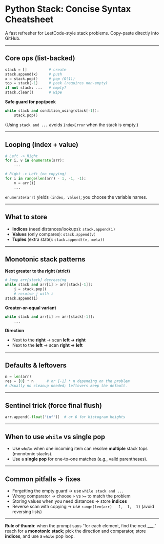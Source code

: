 # Python Stack: Concise Syntax Cheatsheet

A fast refresher for LeetCode-style stack problems. Copy-paste directly into GitHub.

---

## Core ops (list-backed)

```python
stack = []          # create
stack.append(x)     # push
x = stack.pop()     # pop (O(1))
top = stack[-1]     # peek (requires non-empty)
if not stack: ...   # empty?
stack.clear()       # wipe
```

**Safe guard for pop/peek**

```python
while stack and condition_using(stack[-1]):
    stack.pop()
```

(Using `stack and ...` avoids `IndexError` when the stack is empty.)

---

## Looping (index + value)

```python
# Left -> Right
for i, v in enumerate(arr):
    ...

# Right -> Left (no copying)
for i in range(len(arr) - 1, -1, -1):
    v = arr[i]
    ...
```

`enumerate(arr)` yields `(index, value)`; you choose the variable names.

---

## What to store

* **Indices** (need distances/lookups): `stack.append(i)`
* **Values** (only compares): `stack.append(v)`
* **Tuples** (extra state): `stack.append((v, meta))`

---

## Monotonic stack patterns

**Next greater to the right (strict)**

```python
# keep arr[stack] decreasing
while stack and arr[i] > arr[stack[-1]]:
    j = stack.pop()
    # resolve j with i
stack.append(i)
```

**Greater-or-equal variant**

```python
while stack and arr[i] >= arr[stack[-1]]:
    ...
```

**Direction**

* Next to the **right** -> scan **left -> right**
* Next to the **left** -> scan **right -> left**

---

## Defaults & leftovers

```python
n = len(arr)
res = [0] * n      # or [-1] * n depending on the problem
# Usually no cleanup needed; leftovers keep the default.
```

---

## Sentinel trick (force final flush)

```python
arr.append(-float('inf'))  # or 0 for histogram heights
```

---

## When to use `while` vs single pop

* Use **`while`** when one incoming item can resolve **multiple** stack tops (monotonic stacks).
* Use a **single pop** for one-to-one matches (e.g., valid parentheses).


---

## Common pitfalls -> fixes

* Forgetting the empty guard -> use `while stack and ...`
* Wrong comparator -> choose `>` vs `>=` to match the problem
* Storing values when you need distances -> store **indices**
* Reverse scan with copying -> use `range(len(arr) - 1, -1, -1)` (avoid reversing lists)

---

**Rule of thumb:** when the prompt says “for each element, find the next \_\_\_,” reach for a **monotonic stack**; pick the direction and comparator, store **indices**, and use a **`while`** pop loop.
